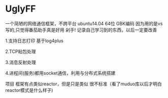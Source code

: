 # UglyFF

一个简陋的网络通信框架，不跨平台 ubuntu14.04 64位 GBK编码 因为用的是vs写的,只觉得番茄助手真是好用 剁手!
记录自己学习到的东西，以后一定要改善 

 1.支持日志打印 基于log4plus  
 
 2.TCP粘包处理  
 
 3.消息反射处理  
 
 4.进程间(服务)都用socket通信，利用与分布式系统搭建  
 
项目 框架有点类似reactor，但是只是类似 很不标准（看了muduo库以后才明白reactor模式是什么样子)  




